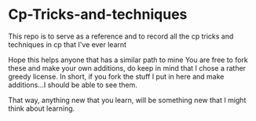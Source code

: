 # Cp-Tricks-and-techniques
This repo is to serve as a reference and to record all the cp tricks and techniques in cp that I've ever learnt

Hope this helps anyone that has a similar path to mine
You are free to fork these and make your own additions, do keep in mind that I chose a rather greedy license.
In short, if you fork the stuff I put in here and make additions...I should be able to see them.

That way, anything new that you learn, will be something new that I might think about learning.
